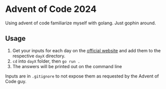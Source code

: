 # Advent of Code 2024

Using advent of code familiarize myself with golang. Just gophin around.

## Usage

1. Get your inputs for each day on the [official website](https://adventofcode.com/2024)
and add them to the respective `dayX` directory.
2. `cd` into `dayX` folder, then `go run .`
3. The answers will be printed out on the command line

Inputs are in `.gitignore` to not expose them as requested by the Advent of Code guy.
